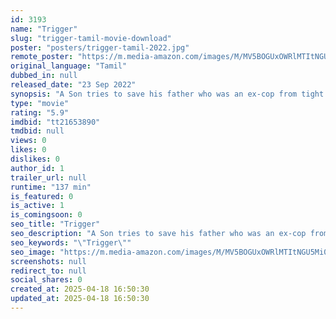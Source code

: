 ```yaml
---
id: 3193
name: "Trigger"
slug: "trigger-tamil-movie-download"
poster: "posters/trigger-tamil-2022.jpg"
remote_poster: "https://m.media-amazon.com/images/M/MV5BOGUxOWRlMTItNGU5Mi00NTVjLWExZmYtYmIwMjU0ZGIxYWYyXkEyXkFqcGc@._V1_SX300.jpg"
original_language: "Tamil"
dubbed_in: null
released_date: "23 Sep 2022"
synopsis: "A Son tries to save his father who was an ex-cop from tight spot caused by a tragic incident of kidnap."
type: "movie"
rating: "5.9"
imdbid: "tt21653890"
tmdbid: null
views: 0
likes: 0
dislikes: 0
author_id: 1
trailer_url: null
runtime: "137 min"
is_featured: 0
is_active: 1
is_comingsoon: 0
seo_title: "Trigger"
seo_description: "A Son tries to save his father who was an ex-cop from tight spot caused by a tragic incident of kidnap."
seo_keywords: "\"Trigger\""
seo_image: "https://m.media-amazon.com/images/M/MV5BOGUxOWRlMTItNGU5Mi00NTVjLWExZmYtYmIwMjU0ZGIxYWYyXkEyXkFqcGc@._V1_SX300.jpg"
screenshots: null
redirect_to: null
social_shares: 0
created_at: 2025-04-18 16:50:30
updated_at: 2025-04-18 16:50:30
---
```


